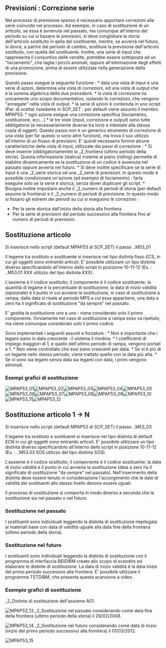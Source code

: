## Previsioni :  Correzione serie
Nel processo di previsione spesso è necessario apportare correzioni alle serie coinvolte nel processo.
Ad esempio, in caso di sostituzione di un articolo, se essa è avvenuta nel passato, ma comunque all'interno del periodo su cui si basano le previsioni, si deve conglobare la storia dell'articolo sostituito in qella del sostituente, mentre, se avverrà nel futuro, si dovrà, a partire dal periodo di cambio, sostiture la previsione dell'articolo sostituito, con quella del sostituente.
Inoltre, una serie di input che rappresenta il consuntivo delle vendite, potrebbe essere sottoposta ad un "lisciamento", che taglia i picchi anomali, oppure all'eliminazione degli effetti di una promozione, prima di essere utilizzata nella generazione della previsione.

Questo passo esegue la seguente funzione : 
 \* data una vista di input e una serie di azioni, determina una vista di correzioni, ed una vista di output che è la somma algebrica delle due precedenti.
 \* la vista di correzione ha unicamente uno scopo documentativo, isolando le correzioni, che vengono "annegate" nella vista di output.
 \* la serie di azioni è contenuta in uno script (Par. di scelta) risiedente in SCP_SET :  per default viene assunto il membro MPAP53.
 \* ogni azione esegue una correzione specifica (lisciamento, sostituzione, ecc...)
 \* le tre viste (input, correzione e output) sono tutte obbligatorie (e necessariamente diverse tra loro) e intestate alla stessa copia di oggetti.
Questo passo non è un generico strumento di correzione di una vista (per far questo vi sono altre funzioni), ma trova il suo utilizzo all'interno di un flusso di previsioni.
E' quindi necessario fornire alcune caratteristiche della vista di input, utilizzate dai passi di correzione : 
 \* Si deve inserire (obbligatoriamente) la _2_frontiera (ultimo periodo della storia). Questa informazione (statica) insieme al piano (rolling) permette di stabilire dinamicamente se la sostituzione di un codice è avvenuta nel passato oppure avverrà nel futuro.
 \* Si deve inoltre specificare se la serie di input è una _2_serie storica od una _2_serie di previsioni. In questo modo è possibile condizionare un'azione (ad esempio di lisciamento) :  farla eseguire solo se la serie è storica, senza dover duplicare gli script.
 \* Bisogna inoltre impostare anche il _2_numero di periodi di storia (per default assume la frontiera) e il _2_numero di periodi di previsione.
In questo modo si fissano gli estremi dei periodi su cui si eseguono le correzioni : 
-  Per la serie storica dall'inizio della storia alla frontiera
-  Per la serie di previsioni dal periodo successivo alla frontiera fino al numero di periodi di previsioni.

## Sostituzione articolo
Si inserisce nello script (default MPAP53 di SCP_SET) il passo ..M53_01

Il legame tra sostituto e sostituente si inserisce nel tipo distinta fisso £CS, in cui gli oggetti sono entrambi articoli.
E' possibile utilizzare un tipo distinta diverso specificandolo all'interno dello script in posizione 10-11-12 (Es. :  ..M53.01 XXX utilizzo del tipo distinta XXX).

L'assieme è il codice sostituito; il componente è il codice sostituente; la quantità di legame è la percentuale di sostituzione; la data di inizio validità (opzionale) è il punto in cui avviene la sostituzione, in caso di sostituzione a rampa; dalla data si risale al periodo MPS a cui essa appartiene, una data a zero ha il significato di sostituzione "da sempre" nel passato.

E' gestita la sostituzione uno a uno :  viene considerato solo il primo componente. Ovviamente nel caso di sostituzione a rampa esso va ripetuto, ma viene comunque considerato solo il primo codice.

Sono implementati i seguenti assunti e forzature : 
 \* Non è importante che i legami siano in data crescente :  il sistema li riordina.
 \* I coefficienti di impiego maggiori di 1, e quello dell'ultimo periodo di rampa, vengono portati a 1.
 \* Non viene controllato che essi siano crescenti per data.
 \* Se vi è più di un legame nello stesso periodo, viene trattato quello con la data più alta.
 \* Se vi sono sia legami senza data sia legami con data, i primi vengono eliminati.

### Esempi grafici di sostituzione
![MPAP53_01](http://doc.smeup.com/immagini/MBDOC_OGG-P_MPAP53/MPAP53_01.png)![MPAP53_02](http://doc.smeup.com/immagini/MBDOC_OGG-P_MPAP53/MPAP53_02.png)![MPAP53_03](http://doc.smeup.com/immagini/MBDOC_OGG-P_MPAP53/MPAP53_03.png)![MPAP53_04](http://doc.smeup.com/immagini/MBDOC_OGG-P_MPAP53/MPAP53_04.png)![MPAP53_05](http://doc.smeup.com/immagini/MBDOC_OGG-P_MPAP53/MPAP53_05.png)![MPAP53_06](http://doc.smeup.com/immagini/MBDOC_OGG-P_MPAP53/MPAP53_06.png)![MPAP53_07](http://doc.smeup.com/immagini/MBDOC_OGG-P_MPAP53/MPAP53_07.png)![MPAP53_08](http://doc.smeup.com/immagini/MBDOC_OGG-P_MPAP53/MPAP53_08.png)![MPAP53_09](http://doc.smeup.com/immagini/MBDOC_OGG-P_MPAP53/MPAP53_09.png)![MPAP53_10](http://doc.smeup.com/immagini/MBDOC_OGG-P_MPAP53/MPAP53_10.png)![MPAP53_11](http://doc.smeup.com/immagini/MBDOC_OGG-P_MPAP53/MPAP53_11.png)![MPAP53_12](http://doc.smeup.com/immagini/MBDOC_OGG-P_MPAP53/MPAP53_12.png)

## Sostituzione articolo 1 -> N
Si inserisce nello script (default MPAP53 di SCP_SET) il passo ..M53_03

Il legame tra sostituto e sostituenti si inserisce nel tipo distinta di default £CN in cui gli oggetti sono entrambi articoli. E' possibile utilizzare un tipo distinta diverso specificandolo all'interno dello script in posizione 10-11-12 (Es. :  ..M53.03 SOS utilizzo del tipo distinta SOS).

L'assieme è il codice sostituito; il componente è il codice sostituente; la data di inizio validità è il punto in cui avviene la sostituzione (data a zero ha il significato di sostituzione "da sempre" nel passato).
Nell'inserimento della distinta deve essere tenuto in considerazione l'accorgimento che le date di validità dei sostituenti allo stesso livello devono essere uguali.

Il processo di sostituzione si comporta in modo diverso a seconda che la sostituzione sia nel passato o nel futuro.

### Sostituzione nel passato
I sostituenti sono individuati leggendo la distinta di sostituzione riepilogata ai materiali base con data di validità uguale alla data fine della frontiera (ultimo periodo della storia).

### Sostituzione nel futuro
I sostituenti sono individuati leggendo la distinta di sostituzione con il programma di interfaccia B£IDIBM creato allo scopo di scandire ed elaborare le distinte di sostituzione.  La data di inizio validità è la data inizio del primo periodo successivo alla frontiera.
E' possibile utilzzare il programma TSTDIBM, che presenta questa scansione a video.

### Esempio grafici di sostituzione
 _2_Distinta di sostituzione dell'assieme A01.

![MPAP53_13](http://doc.smeup.com/immagini/MBDOC_OGG-P_MPAP53/MPAP53_13.png)
 _2_Sostituzione nel passato considerando come data fine della frontiera (ultimo periodo della storia) il 29/02/2008.

![MPAP53_14](http://doc.smeup.com/immagini/MBDOC_OGG-P_MPAP53/MPAP53_14.png)
_2_Sostituzione nel futuro considerando come data di inizio (inizio del primo periodo successivo alla frontiera) il 01/03/2012.

![MPAP53_15](http://doc.smeup.com/immagini/MBDOC_OGG-P_MPAP53/MPAP53_15.png)
